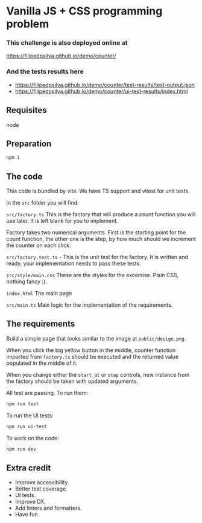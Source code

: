 # Vanilla JS + CSS programming problem

### This challenge is also deployed online at

https://filipedpsilva.github.io/demo/counter/

### And the tests results here

- https://filipedpsilva.github.io/demo/counter/test-results/test-output.json
- https://filipedpsilva.github.io/demo/counter/ui-test-results/index.html

## Requisites

node

## Preparation

```sh
npm i
```

## The code

This code is bundled by vite. We have TS support and vitest for unit tests.

In the `src` folder you will find:

`src/factory.ts`
This is the factory that will produce a count function you will use later.
It is left blank for you to implement.

Factory takes two numerical arguments. First is the starting point for the count function, the other one is the step, by how much should we increment the counter on each click.

`src/factory.test.ts` -
This is the unit test for the factory. It is written and ready, your implementation needs to pass these tests.

`src/style/main.css`
These are the styles for the excersise. Plain CSS, nothing fancy :).

`index.html`
The main page

`src/main.ts`
Main logic for the implementation of the requirements.

## The requirements

Build a simple page that looks similar to the image at `public/design.png`.

When you click the big yellow button in the middle, counter function imported from `factory.ts` should be executed and the returned value populated in the middle of it.

When you change either the `start_at` or `step` controls, new instance from the factory should be taken with updated arguments.

All test are passing. To run them:

```sh
npm run test
```

To run the UI tests:

```sh
npm run ui-test
```

To work on the code:

```sh
npm run dev
```

## Extra credit

-   Improve accessibility.
-   Better test coverage.
-   UI tests.
-   Improve DX.
-   Add linters and formatters.
-   Have fun.
